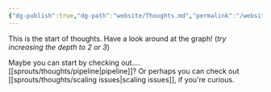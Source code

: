 ```yaml
---
{"dg-publish":true,"dg-path":"website/Thoughts.md","permalink":"/website/thoughts/","hide":true}
---
```


This is the start of thoughts. Have a look around at the graph! (*try increasing the depth to 2 or 3*)

Maybe you can start by checking out.... [[sprouts/thoughts/pipeline\|pipeline]]?
Or perhaps you can check out [[sprouts/thoughts/scaling issues\|scaling issues]], if you're curious.